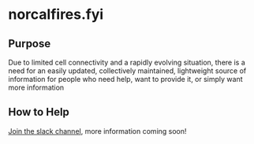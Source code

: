 # norcalfires.fyi

## Purpose

Due to limited cell connectivity and a rapidly evolving situation, there is a need for an easily updated, collectively maintained, lightweight source of information for people who need help, want to provide it, or simply want more information

## How to Help

[Join the slack channel](https://join.slack.com/t/norcalfiresfyi/shared_invite/enQtMjU0MzMxMjgwNDgzLTlmZDA0MTczMTAzOWViZTIxMGI1OGVlMjg3MWE0ZWY1OWQzZjIxNDRlZGU2OTlhOThiMWUyNDBmZWNlZWQ5MjU), more information coming soon!
